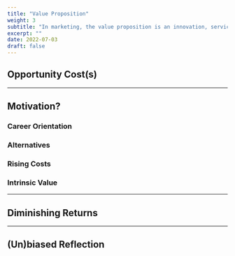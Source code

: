```yaml
---
title: "Value Proposition"
weight: 3
subtitle: "In marketing, the value proposition is an innovation, service, or feature intended to make a company or product differentiable and attractive to customers.  In education, it has a similar function."
excerpt: ""
date: 2022-07-03
draft: false
---
```


## Opportunity Cost(s)

---

## Motivation?
### Career Orientation
### Alternatives
### Rising Costs
### Intrinsic Value
---

## Diminishing Returns

---

## (Un)biased Reflection
